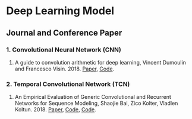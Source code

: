 # Deep Learning Model


## Journal and Conference Paper

### 1. Convolutional Neural Network (CNN)
1. A guide to convolution arithmetic for deep
learning, Vincent Dumoulin and Francesco Visin. 2018. [Paper](https://arxiv.org/pdf/1603.07285.pdf), [Code](https://github.com/vdumoulin/conv_arithmetic).

### 2. Temporal Convolutional Network (TCN)
1. An Empirical Evaluation of Generic Convolutional and Recurrent Networks
for Sequence Modeling, Shaojie Bai, Zico Kolter, Vladlen Koltun. 2018. [Paper](https://arxiv.org/pdf/1803.01271.pdf), [Code](https://github.com/locuslab/TCN), [Code](https://github.com/philipperemy/keras-tcn).
